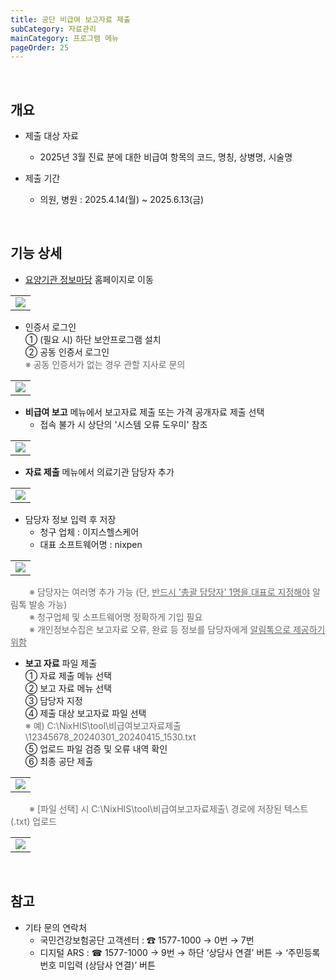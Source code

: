 ```yaml
---
title: 공단 비급여 보고자료 제출
subCategory: 자료관리
mainCategory: 프로그램 메뉴
pageOrder: 25
---
```


<br>

## 개요

- 제출 대상 자료
    - 2025년 3월 진료 분에 대한 비급여 항목의 코드, 명칭, 상병명, 시술명

- 제출 기간
    - 의원, 병원 : 2025.4.14(월) ~ 2025.6.13(금)

<br>

## 기능 상세

- [요양기관 정보마당](https://medicare.nhis.or.kr) 홈페이지로 이동
<table class="imgBox">
    <td class="imgBox">
        <a href="/images/{{page.url}}_1.png" target="_blank">
            <img class="minCenter" src="/images/{{page.url}}_1.png">
        </a>
    </td>
</table>

- 인증서 로그인
<br><span style="color:#696868; padding-left: 0px;"></span>
    ① (필요 시) 하단 보안프로그램 설치
<br><span style="color:#696868; padding-left: 0px;"></span>
    ② 공동 인증서 로그인
<br><span style="color:#696868; padding-left: 0px;">
    ※ 공동 인증서가 없는 경우 관할 지사로 문의</span>
<table class="imgBox">
    <td class="imgBox">
        <a href="/images/{{page.url}}_2.png" target="_blank">
            <img class="minCenter" src="/images/{{page.url}}_2.png">
        </a>
    </td>
</table>

- **비급여 보고** 메뉴에서 보고자료 제출 또는 가격 공개자료 제출 선택
    - 접속 불가 시 상단의 '시스템 오류 도우미' 참조
<table class="imgBox">
    <td class="imgBox">
        <a href="/images/{{page.url}}_3.png" target="_blank">
            <img class="minCenter" src="/images/{{page.url}}_3.png">
        </a>
    </td>
</table>

- **자료 제출** 메뉴에서 의료기관 담당자 추가
<table class="imgBox">
    <td class="imgBox">
        <a href="/images/{{page.url}}_5.png" target="_blank">
            <img class="minCenter" src="/images/{{page.url}}_5.png">
        </a>
    </td>
</table>

- 담당자 정보 입력 후 저장
    - 청구 업체 : 이지스헬스케어
    - 대표 소프트웨어명 : nixpen
<table class="imgBox">
    <td class="imgBox">
        <a href="/images/{{page.url}}_6.png" target="_blank">
            <img class="minCenter" src="/images/{{page.url}}_6.png">
        </a>
    </td>
</table>
<span style="color:#696868; padding-left: 30px;">        ※ 담당자는 여러명 추가 가능 (단, <U>반드시 '총괄 담당자' 1명을 대표로 지정해야</U> 알림톡 발송 가능)</span>
<br>
<span style="color:#696868; padding-left: 30px;">        ※ 청구업체 및 소프트웨어명 정확하게 기입 필요</span>
<br>
<span style="color:#696868; padding-left: 30px;">        ※ 개인정보수집은 보고자료 오류, 완료 등 정보를 담당자에게 <U>알림톡으로 제공하기 위함</U></span>

- **보고 자료** 파일 제출
<br><span style="color:#696868; padding-left: 0px;"></span>
    ① 자료 제출 메뉴 선택
<br><span style="color:#696868; padding-left: 0px;"></span>
    ② 보고 자료 메뉴 선택
<br><span style="color:#696868; padding-left: 0px;"></span>
    ③ 담당자 지정
<br><span style="color:#696868; padding-left: 0px;"></span>
    ④ 제출 대상 보고자료 파일 선택
<br><span style="color:#696868; padding-left: 0px;">        ※ 예) C:\NixHIS\tool\비급여보고자료제출\12345678_20240301_20240415_1530.txt</span>
<br><span style="color:#696868; padding-left: 0px;"></span>
    ⑤ 업로드 파일 검증 및 오류 내역 확인
<br><span style="color:#696868; padding-left: 0px;"></span>
    ⑥ 최종 공단 제출
<table class="imgBox">
    <td class="imgBox">
        <a href="/images/{{page.url}}_7.png" target="_blank">
            <img class="minCenter" src="/images/{{page.url}}_7.png">
        </a>
    </td>
</table>

<span style="color:#696868; padding-left: 30px;">        ※ [파일 선택] 시 C:\NixHIS\tool\비급여보고자료제출\ 경로에 저장된 텍스트(.txt) 업로드</span>
<table class="imgBox">
    <td class="imgBox">
        <a href="/images/{{page.url}}_8.png" target="_blank">
            <img class="minCenter" src="/images/{{page.url}}_8.png">
        </a>
    </td>
</table>

<br>

## 참고

- 기타 문의 연락처
    - 국민건강보험공단 고객센터 : ☎ 1577-1000 → 0번 → 7번
    - 디지털 ARS : ☎ 1577-1000 → 9번 → 하단 ‘상담사 연결’ 버튼 → ‘주민등록번호 미입력 (상담사 연결)’ 버튼